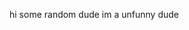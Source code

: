 hi some random dude im a unfunny dude

<!---
unfunny1/unfunny1 is a ✨ special ✨ repository because its `README.md` (this file) appears on your GitHub profile.
You can click the Preview link to take a look at your changes.
--->
